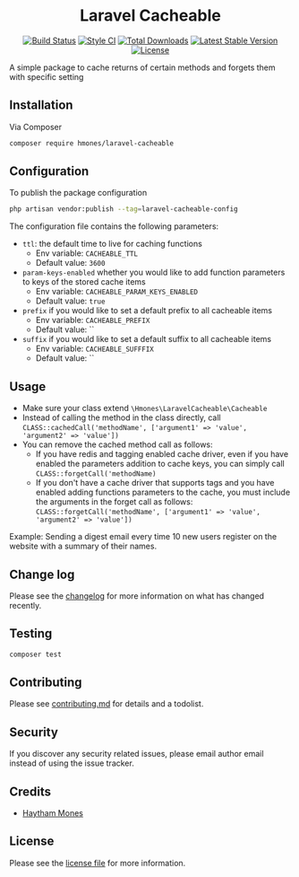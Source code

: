 <h1 align="center">Laravel Cacheable</h1>

<p align="center">
<a href="https://github.com/hmones/laravel-cacheable/actions"><img src="https://github.com/hmones/laravel-cacheable/actions/workflows/build.yml/badge.svg" alt="Build Status"></a>
<a href="https://github.styleci.io/repos/450457021"><img src="https://github.styleci.io/repos/450457021/shield" alt="Style CI"></a>
<a href="https://packagist.org/packages/hmones/laravel-cacheable"><img src="http://poser.pugx.org/hmones/laravel-cacheable/downloads" alt="Total Downloads"></a>
<a href="https://packagist.org/packages/hmones/laravel-cacheable"><img src="https://img.shields.io/github/v/release/hmones/laravel-cacheable" alt="Latest Stable Version"></a>
<a href="https://packagist.org/packages/hmones/laravel-cacheable"><img src="http://poser.pugx.org/hmones/laravel-cacheable/license" alt="License"></a>
</p>

A simple package to cache returns of certain methods and forgets them with specific setting

## Installation

Via Composer

```bash
composer require hmones/laravel-cacheable
```

## Configuration

To publish the package configuration

```bash
php artisan vendor:publish --tag=laravel-cacheable-config
 ```

The configuration file contains the following parameters:
- `ttl`: the default time to live for caching functions
    - Env variable: `CACHEABLE_TTL`
    - Default value: `3600`
- `param-keys-enabled` whether you would like to add function parameters to keys of the stored cache items
    - Env variable: `CACHEABLE_PARAM_KEYS_ENABLED`
    - Default value: `true`
- `prefix` if you would like to set a default prefix to all cacheable items
    - Env variable: `CACHEABLE_PREFIX`
    - Default value: ``
- `suffix` if you would like to set a default suffix to all cacheable items
    - Env variable: `CACHEABLE_SUFFFIX`
    - Default value: ``


## Usage

- Make sure your class extend `\Hmones\LaravelCacheable\Cacheable`
- Instead of calling the method in the class directly, call `CLASS::cachedCall('methodName', ['argument1' => 'value', 'argument2' => 'value'])`
- You can remove the cached method call as follows:
  - If you have redis and tagging enabled cache driver, even if you have enabled the parameters addition to cache keys, you can simply call `CLASS::forgetCall('methodName)`
  - If you don't have a cache driver that supports tags and you have enabled adding functions parameters to the cache, you must include the arguments in the forget call as follows: `CLASS::forgetCall('methodName', ['argument1' => 'value', 'argument2' => 'value'])`

Example: Sending a digest email every time 10 new users register on the website with a summary of their names.

## Change log

Please see the [changelog](CHANGELOG.md) for more information on what has changed recently.

## Testing

``` bash
composer test
```

## Contributing

Please see [contributing.md](CONTRIBUTING.md) for details and a todolist.

## Security

If you discover any security related issues, please email author email instead of using the issue tracker.

## Credits
- [Haytham Mones][link-author]

## License

Please see the [license file](LICENSE.md) for more information.

[link-author]: https://github.com/hmones

